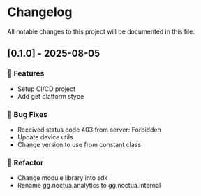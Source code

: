 # Changelog

All notable changes to this project will be documented in this file.

## [0.1.0] - 2025-08-05

### 🚀 Features

- Setup CI/CD project
- Add get platform stype

### 🐛 Bug Fixes

- Received status code 403 from server: Forbidden
- Update device utils
- Change version to use from constant class

### 🚜 Refactor

- Change module library into sdk
- Rename gg.noctua.analytics to gg.noctua.internal

<!-- generated by git-cliff -->
